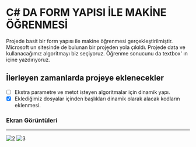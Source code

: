 # C# DA FORM YAPISI İLE MAKİNE ÖĞRENMESİ 

Projede basit bir form yapısı ile makine öğrenmesi gerçekleştirilmiştir. Microsoft un sitesinde de bulunan bir projeden yola çıkıldı. Projede data ve kullanacağımız algoritmayı biz seçiyoruz. Öğrenme sonucunu da textbox' ın içine yazdırıyoruz. 

## İlerleyen zamanlarda projeye eklenecekler

- [ ] Ekstra parametre ve metot isteyen algoritmalar için dinamik yapı.
- [x] Eklediğimiz dosyalar içinden başlıkları dinamik olarak alacak kodların eklenmesi.

### Ekran Görüntüleri
------------------------------------------------------------------------------------------------------------------------------------------
![2](https://user-images.githubusercontent.com/22412024/42676457-f17c7a08-8680-11e8-9b0e-b67a7761ed01.PNG)
![3](https://user-images.githubusercontent.com/22412024/42676515-28d396d0-8681-11e8-851f-7d88c852409b.PNG)
